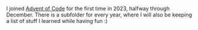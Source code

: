 I joined [Advent of Code](adventofcode.com) for the first time in 2023, halfway through December. There is a subfolder for every year, where I will also be keeping a list of stuff I learned while having fun :)
